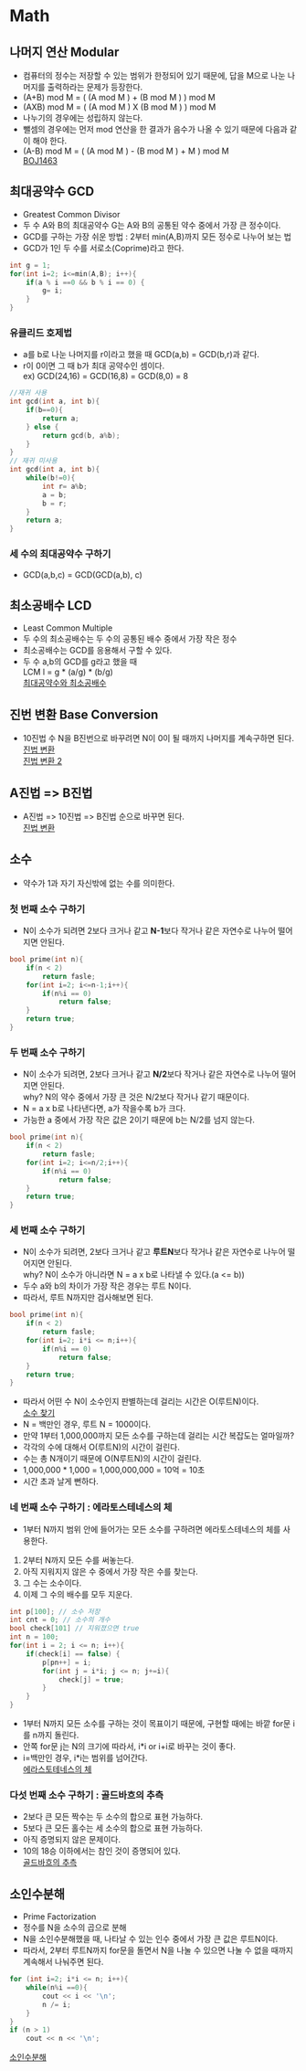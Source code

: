 Math
==============
## 나머지 연산 Modular
- 컴퓨터의 정수는 저장할 수 있는 범위가 한정되어 있기 때문에, 답을 M으로 나눈 나머지를 출력하라는 문제가 등장한다.
- (A+B) mod M = ( (A mod M ) + (B mod M ) ) mod M
- (AXB) mod M = ( (A mod M ) X (B mod M ) ) mod M
- 나누기의 경우에는 성립하지 않는다.
- 뺄셈의 경우에는 먼저 mod 연산을 한 결과가 음수가 나올 수 있기 때문에 다음과 같이 해야 한다.  
- (A-B) mod M = ( (A mod M ) - (B mod M ) + M ) mod M  
[BOJ1463](https://github.com/kkoon9/algorithm/blob/master/BOJ10430.md)

## 최대공약수 GCD
- Greatest Common Divisor
- 두 수 A와 B의 최대공약수 G는 A와 B의 공통된 약수 중에서 가장 큰 정수이다.
- GCD를 구하는 가장 쉬운 방법 : 2부터 min(A,B)까지 모든 정수로 나누어 보는 법
- GCD가 1인 두 수를 서로소(Coprime)라고 한다.
~~~cpp
int g = 1;
for(int i=2; i<=min(A,B); i++){
    if(a % i ==0 && b % i == 0) {
        g= i;
    }
}
~~~
### 유클리드 호제법
- a를 b로 나눈 나머지를 r이라고 했을 때 GCD(a,b) = GCD(b,r)과 같다.
- r이 0이면 그 때 b가 최대 공약수인 셈이다.  
ex) GCD(24,16) = GCD(16,8) = GCD(8,0) = 8
~~~cpp
//재귀 사용
int gcd(int a, int b){
    if(b==0){
        return a;
    } else {
        return gcd(b, a%b);
    }
}
// 재귀 미사용
int gcd(int a, int b){
    while(b!=0){
        int r= a%b;
        a = b;
        b = r;
    }
    return a;
}
~~~
### 세 수의 최대공약수 구하기
- GCD(a,b,c) = GCD(GCD(a,b), c)

## 최소공배수 LCD
- Least Common Multiple
- 두 수의 최소공배수는 두 수의 공통된 배수 중에서 가장 작은 정수
- 최소공배수는 GCD를 응용해서 구할 수 있다.
- 두 수 a,b의 GCD를 g라고 했을 때  
LCM l = g * (a/g) * (b/g)  
[최대공약수와 최소공배수](https://github.com/kkoon9/algorithm/blob/master/BOJ2609.md)

## 진번 변환 Base Conversion
- 10진법 수 N을 B진번으로 바꾸려면 N이 0이 될 때까지 나머지를 계속구하면 된다.  
[진법 변환](https://github.com/kkoon9/algorithm/blob/master/BOJ11005.md)  
[진법 변환 2](https://github.com/kkoon9/algorithm/blob/master/BOJ2745.md)

## A진법 => B진법
- A진법 => 10진법 => B진법 순으로 바꾸면 된다.  
[진법 변환](https://github.com/kkoon9/algorithm/blob/master/BOJ11576.md)

## 소수
- 약수가 1과 자기 자신밖에 없는 수를 의미한다.
### 첫 번째 소수 구하기
- N이 소수가 되려면 2보다 크거나 같고 **N-1**보다 작거나 같은 자연수로 나누어 떨어지면 안된다.  
~~~cpp
bool prime(int n){
    if(n < 2)
        return fasle;
    for(int i=2; i<=n-1;i++){
        if(n%i == 0)
            return false;
    }
    return true;
}
~~~
### 두 번째 소수 구하기
- N이 소수가 되려면, 2보다 크거나 같고 **N/2**보다 작거나 같은 자연수로 나누어 떨어지면 안된다.  
why? N의 약수 중에서 가장 큰 것은 N/2보다 작거나 같기 때문이다.
- N = a x b로 나타낸다면, a가 작을수록 b가 크다.
- 가능한 a 중에서 가장 작은 값은 2이기 때문에 b는 N/2를 넘지 않는다.  
~~~cpp
bool prime(int n){
    if(n < 2)
        return fasle;
    for(int i=2; i<=n/2;i++){
        if(n%i == 0)
            return false;
    }
    return true;
}
~~~
### 세 번째 소수 구하기
- N이 소수가 되려면, 2보다 크거나 같고 **루트N**보다 작거나 같은 자연수로 나누어 떨어지면 안된다.  
why? N이 소수가 아니라면 N = a x b로 나타낼 수 있다.(a <= b))
- 두수 a와 b의 차이가 가장 작은 경우는 루트 N이다.
- 따라서, 루트 N까지만 검사해보면 된다.  
~~~cpp
bool prime(int n){
    if(n < 2)
        return fasle;
    for(int i=2; i*i <= n;i++){
        if(n%i == 0)
            return false;
    }
    return true;
}
~~~
- 따라서 어떤 수 N이 소수인지 판별하는데 걸리는 시간은 O(루트N)이다.  
[소수 찾기](https://github.com/kkoon9/algorithm/blob/master/BOJ1978.md)
- N = 백만인 경우, 루트 N = 1000이다.
- 만약 1부터 1,000,000까지 모든 소수를 구하는데 걸리는 시간 복잡도는 얼마일까?
- 각각의 수에 대해서 O(루트N)의 시간이 걸린다.
- 수는 총 N개이기 때문에 O(N루트N)의 시간이 걸린다.
- 1,000,000 * 1,000 = 1,000,000,000 = 10억 = 10초
- 시간 초과 날게 뻔하다.

### 네 번째 소수 구하기 : 에라토스테네스의 체
- 1부터 N까지 범위 안에 들어가는 모든 소수를 구하려면 에라토스테네스의 체를 사용한다.
1. 2부터 N까지 모든 수를 써놓는다.
2. 아직 지워지지 않은 수 중에서 가장 작은 수를 찾는다.
3. 그 수는 소수이다.
4. 이제 그 수의 배수를 모두 지운다.
~~~cpp
int p[100]; // 소수 저장
int cnt = 0; // 소수의 개수
bool check[101] // 지워졌으면 true
int n = 100;
for(int i = 2; i <= n; i++){
    if(check[i] == false) {
        p[pn++] = i;
        for(int j = i*i; j <= n; j+=i){
            check[j] = true;
        }
    }
}
~~~
- 1부터 N까지 모든 소수를 구하는 것이 목표이기 때문에, 구현할 때에는 바깥 for문 i를 n까지 돌린다.
- 안쪽 for문 j는 N의 크기에 따라서, i*i or i+i로 바꾸는 것이 좋다.
- i=백만인 경우, i*i는 범위를 넘어간다.  
[에라스토테네스의 체](https://github.com/kkoon9/algorithm/blob/master/BOJ1929.md)

### 다섯 번째 소수 구하기 : 골드바흐의 추측
- 2보다 큰 모든 짝수는 두 소수의 합으로 표현 가능하다.
- 5보다 큰 모든 홀수는 세 소수의 합으로 표현 가능하다.
- 아직 증명되지 않은 문제이다.
- 10의 18승 이하에서는 참인 것이 증명되어 있다.  
[골드바흐의 추측](https://github.com/kkoon9/algorithm/blob/master/BOJ6588.md)

## 소인수분해
- Prime Factorization
- 정수를 N을 소수의 곱으로 분해
- N을 소인수분해했을 때, 나타날 수 있는 인수 중에서 가장 큰 값은 루트N이다.
- 따라서, 2부터 루트N까지 for문을 돌면서 N을 나눌 수 있으면 나눌 수 없을 때까지 계속해서 나눠주면 된다.
~~~cpp
for (int i=2; i*i <= n; i++){
    while(n%i ==0){
        cout << i << '\n';
        n /= i;
    }
}
if (n > 1)
    cout << n << '\n';
~~~  
[소인수분해](https://github.com/kkoon9/algorithm/blob/master/BOJ11653.md)
